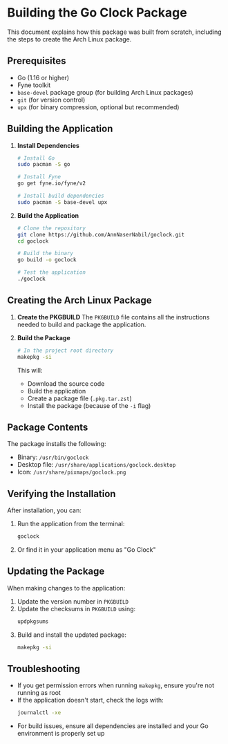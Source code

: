 # Building the Go Clock Package

This document explains how this package was built from scratch, including the steps to create the Arch Linux package.

## Prerequisites

- Go (1.16 or higher)
- Fyne toolkit
- `base-devel` package group (for building Arch Linux packages)
- `git` (for version control)
- `upx` (for binary compression, optional but recommended)

## Building the Application

1. **Install Dependencies**
   ```bash
   # Install Go
   sudo pacman -S go
   
   # Install Fyne
   go get fyne.io/fyne/v2
   
   # Install build dependencies
   sudo pacman -S base-devel upx
   ```

2. **Build the Application**
   ```bash
   # Clone the repository
   git clone https://github.com/AnnNaserNabil/goclock.git
   cd goclock
   
   # Build the binary
   go build -o goclock
   
   # Test the application
   ./goclock
   ```

## Creating the Arch Linux Package

1. **Create the PKGBUILD**
   The `PKGBUILD` file contains all the instructions needed to build and package the application.

2. **Build the Package**
   ```bash
   # In the project root directory
   makepkg -si
   ```
   This will:
   - Download the source code
   - Build the application
   - Create a package file (`.pkg.tar.zst`)
   - Install the package (because of the `-i` flag)

## Package Contents

The package installs the following:
- Binary: `/usr/bin/goclock`
- Desktop file: `/usr/share/applications/goclock.desktop`
- Icon: `/usr/share/pixmaps/goclock.png`

## Verifying the Installation

After installation, you can:
1. Run the application from the terminal:
   ```bash
   goclock
   ```
2. Or find it in your application menu as "Go Clock"

## Updating the Package

When making changes to the application:
1. Update the version number in `PKGBUILD`
2. Update the checksums in `PKGBUILD` using:
   ```bash
   updpkgsums
   ```
3. Build and install the updated package:
   ```bash
   makepkg -si
   ```

## Troubleshooting

- If you get permission errors when running `makepkg`, ensure you're not running as root
- If the application doesn't start, check the logs with:
  ```bash
  journalctl -xe
  ```
- For build issues, ensure all dependencies are installed and your Go environment is properly set up
